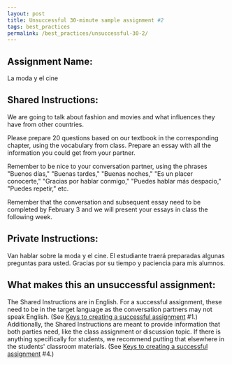 ```yaml
---
layout: post
title: Unsuccessful 30-minute sample assignment #2
tags: best_practices
permalink: /best_practices/unsuccessful-30-2/
---
```


## Assignment Name:  
La moda y el cine 

## Shared Instructions: 
We are going to talk about fashion and movies and what influences they have from other countries.

Please prepare 20 questions based on our textbook in the corresponding chapter, using the vocabulary from class. Prepare an essay with all the information you could get from your partner.

Remember to be nice to your conversation partner, using the phrases "Buenos días," "Buenas tardes," "Buenas noches," "Es un placer conocerte," "Gracias por hablar conmigo," "Puedes hablar más despacio," "Puedes repetir," etc.

Remember that the conversation and subsequent essay need to be completed by February 3 and we will present your essays in class the following week.

## Private Instructions:
Van hablar sobre la moda y el cine. El estudiante traerá preparadas algunas preguntas para usted. Gracias por su tiempo y paciencia para mis alumnos.

## What makes this an unsuccessful assignment:
The Shared Instructions are in English. For a successful assignment, these need to be in the target language as the conversation partners may not speak English. (See [Keys to creating a successful assignment](/best_practices/keys-to-a-successful-assignment/) #1.) Additionally, the Shared Instructions are meant to provide information that both parties need, like the class assignment or discussion topic. If there is anything specifically for students, we recommend putting that elsewhere in the students' classroom materials. (See [Keys to creating a successful assignment](/best_practices/keys-to-a-successful-assignment/) #4.)

